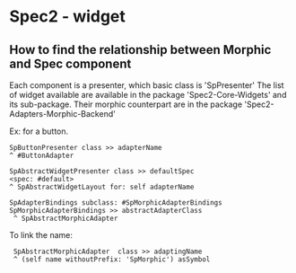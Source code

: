 # Spec2 - widget

## How to find the relationship between Morphic and Spec component

Each component is a presenter, which basic class is 'SpPresenter'
The list of widget available are available in the package 'Spec2-Core-Widgets'
and its sub-package. Their morphic counterpart are in the package
'Spec2-Adapters-Morphic-Backend'

Ex: for a button.

```smalltalk
SpButtonPresenter class >> adapterName
^ #ButtonAdapter
```

```smalltalk
SpAbstractWidgetPresenter class >> defaultSpec
<spec: #default>
^ SpAbstractWidgetLayout for: self adapterName
```

```smalltalk
SpAdapterBindings subclass: #SpMorphicAdapterBindings 
SpMorphicAdapterBindings >> abstractAdapterClass
 ^ SpAbstractMorphicAdapter
```

To link the name:

```smalltalk
 SpAbstractMorphicAdapter  class >> adaptingName
 ^ (self name withoutPrefix: 'SpMorphic') asSymbol
```
